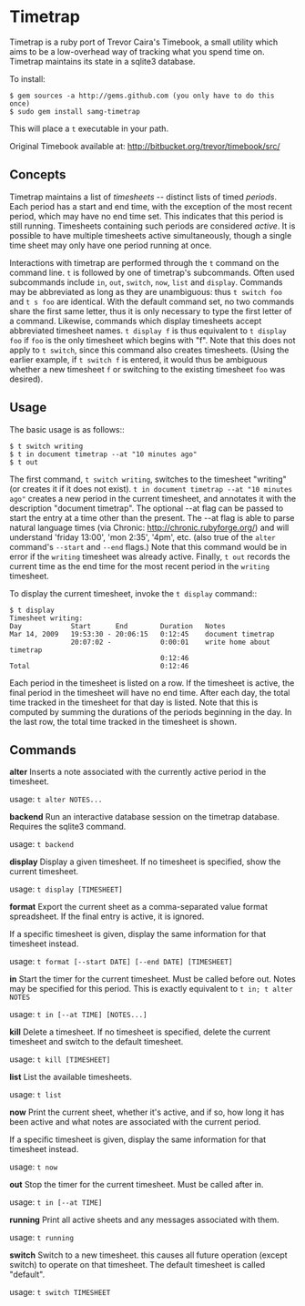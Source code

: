 Timetrap
========

Timetrap is a ruby port of Trevor Caira's Timebook, a small utility which aims
to be a low-overhead way of tracking what you spend time on.  Timetrap
maintains its state in a sqlite3 database.

To install:

    $ gem sources -a http://gems.github.com (you only have to do this once)
    $ sudo gem install samg-timetrap

This will place a ``t`` executable in your path.

Original Timebook available at:
http://bitbucket.org/trevor/timebook/src/


Concepts
--------

Timetrap maintains a list of *timesheets* -- distinct lists of timed *periods*.
Each period has a start and end time, with the exception of the most recent
period, which may have no end time set. This indicates that this period is
still running. Timesheets containing such periods are considered *active*. It
is possible to have multiple timesheets active simultaneously, though a single
time sheet may only have one period running at once.

Interactions with timetrap are performed through the ``t`` command on the
command line. ``t`` is followed by one of timetrap's subcommands.  Often used
subcommands include ``in``, ``out``, ``switch``, ``now``, ``list`` and
``display``. Commands may be abbreviated as long as they are unambiguous: thus
``t switch foo`` and ``t s foo`` are identical.  With the default command set,
no two commands share the first same letter, thus it is only necessary to type
the first letter of a command.  Likewise, commands which display timesheets
accept abbreviated timesheet names. ``t display f`` is thus equivalent to ``t
display foo`` if ``foo`` is the only timesheet which begins with "f". Note that
this does not apply to ``t switch``, since this command also creates
timesheets.  (Using the earlier example, if ``t switch f`` is entered, it would
thus be ambiguous whether a new timesheet ``f`` or switching to the existing
timesheet ``foo`` was desired).

Usage
-----

The basic usage is as follows::

    $ t switch writing
    $ t in document timetrap --at "10 minutes ago"
    $ t out

The first command, ``t switch writing``, switches to the timesheet "writing"
(or creates it if it does not exist). ``t in document timetrap --at "10 minutes
ago"`` creates a new period in the current timesheet, and annotates it with the
description "document timetrap". The optional --at flag can be passed to start
the entry at a time other than the present.  The --at flag is able to parse
natural language times (via Chronic: http://chronic.rubyforge.org/) and will
understand 'friday 13:00', 'mon 2:35', '4pm', etc. (also true of the ``alter``
command's ``--start`` and ``--end`` flags.)  Note that this command would be in
error if the ``writing`` timesheet was already active.  Finally, ``t out``
records the current time as the end time for the most recent period in the
``writing`` timesheet.

To display the current timesheet, invoke the ``t display`` command::

    $ t display
    Timesheet writing:
    Day            Start      End        Duration   Notes
    Mar 14, 2009   19:53:30 - 20:06:15   0:12:45    document timetrap
                   20:07:02 -            0:00:01    write home about timetrap
                                         0:12:46
    Total                                0:12:46

Each period in the timesheet is listed on a row. If the timesheet is active,
the final period in the timesheet will have no end time. After each day, the
total time tracked in the timesheet for that day is listed. Note that this is
computed by summing the durations of the periods beginning in the day. In the
last row, the total time tracked in the timesheet is shown.

Commands
--------

**alter**
  Inserts a note associated with the currently active period in the timesheet.

  usage: ``t alter NOTES...``

**backend**
  Run an interactive database session on the timetrap database. Requires the
  sqlite3 command.

  usage: ``t backend``

**display**
  Display a given timesheet. If no timesheet is specified, show the current
  timesheet.

  usage: ``t display [TIMESHEET]``

**format**
  Export the current sheet as a comma-separated value format spreadsheet.  If
  the final entry is active, it is ignored.

  If a specific timesheet is given, display the same information for that
  timesheet instead.

  usage: ``t format [--start DATE] [--end DATE] [TIMESHEET]``

**in**
  Start the timer for the current timesheet. Must be called before out.  Notes
  may be specified for this period. This is exactly equivalent to
  ``t in; t alter NOTES``

  usage: ``t in [--at TIME] [NOTES...]``

**kill**
  Delete a timesheet. If no timesheet is specified, delete the current
  timesheet and switch to the default timesheet.

  usage: ``t kill [TIMESHEET]``

**list**
  List the available timesheets.

  usage: ``t list``

**now**
  Print the current sheet, whether it's active, and if so, how long it has been
  active and what notes are associated with the current period.

  If a specific timesheet is given, display the same information for that
  timesheet instead.

  usage: ``t now``

**out**
  Stop the timer for the current timesheet. Must be called after in.

  usage: ``t in [--at TIME]``

**running**
  Print all active sheets and any messages associated with them.

  usage: ``t running``

**switch**
  Switch to a new timesheet. this causes all future operation (except switch)
  to operate on that timesheet. The default timesheet is called "default".

  usage: ``t switch TIMESHEET``

